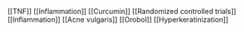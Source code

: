[[TNF]]
[[Inflammation]]
[[Curcumin]]
[[Randomized controlled trials]]
[[Inflammation]]
[[Acne vulgaris]]
[[Orobol]]
[[Hyperkeratinization]]
